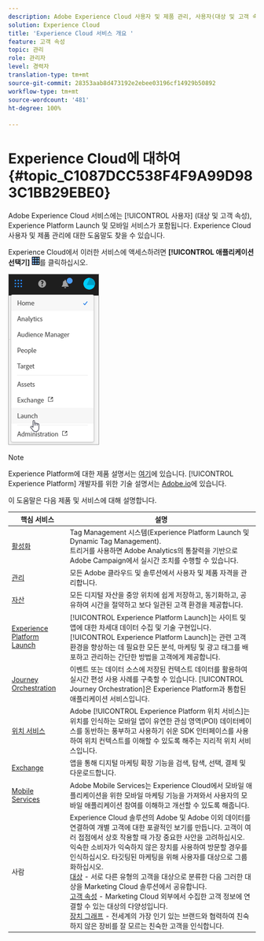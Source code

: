 ```yaml
---
description: Adobe Experience Cloud 사용자 및 제품 관리, 사용자(대상 및 고객 속성), Journey Orchestration, 오퍼, 장소, Experience Platform Launch 및 모바일 서비스에 대해 알아봅니다.
solution: Experience Cloud
title: 'Experience Cloud 서비스 개요 '
feature: 고객 속성
topic: 관리
role: 관리자
level: 경력자
translation-type: tm+mt
source-git-commit: 28353aab8d473192e2ebee03196cf14929b50892
workflow-type: tm+mt
source-wordcount: '481'
ht-degree: 100%

---
```



# Experience Cloud에 대하여 {#topic_C1087DCC538F4F9A99D983C1BB29EBE0}

Adobe Experience Cloud 서비스에는 [!UICONTROL 사용자] (대상 및 고객 속성), Experience Platform Launch 및 모바일 서비스가 포함됩니다. Experience Cloud 사용자 및 제품 관리에 대한 도움말도 찾을 수 있습니다.

Experience Cloud에서 이러한 서비스에 액세스하려면 **[!UICONTROL 애플리케이션 선택기]** ![](assets/menu-icon.png)를 클릭하십시오.

![](assets/platform-core-services.png)

>[!NOTE]
>
>Experience Platform에 대한 제품 설명서는 [여기](https://docs.adobe.com/content/help/ko-KR/experience-platform/landing/home.html)에 있습니다. [!UICONTROL Experience Platform] 개발자를 위한 기술 설명서는 [Adobe.io](https://www.adobe.io/apis/experienceplatform/home/services.html)에 있습니다.

이 도움말은 다음 제품 및 서비스에 대해 설명합니다.

| 핵심 서비스 | 설명 |
|--- |--- |
| [활성화](activation/activation.md) | Tag Management 시스템(Experience Platform Launch 및 Dynamic Tag Management).<br>트리거를 사용하면 Adobe Analytics의 통찰력을 기반으로 Adobe Campaign에서 실시간 조치를 수행할 수 있습니다. |
| [관리](admin-getting-started/admin-getting-started.md) | 모든 Adobe 클라우드 및 솔루션에서 사용자 및 제품 자격을 관리합니다. |
| [자산](experience-cloud-assets/experience-cloud-assets.md) | 모든 디지털 자산을 중앙 위치에 쉽게 저장하고, 동기화하고, 공유하여 시간을 절약하고 보다 일관된 고객 환경을 제공합니다. |
| [Experience Platform Launch](https://docs.adobe.com/content/help/ko-KR/launch/using/overview.html) | [!UICONTROL Experience Platform Launch]는 사이트 및 앱에 대한 차세대 데이터 수집 및 기술 구현입니다. [!UICONTROL Experience Platform Launch]는 관련 고객 환경을 향상하는 데 필요한 모든 분석, 마케팅 및 광고 태그를 배포하고 관리하는 간단한 방법을 고객에게 제공합니다. |
| [Journey Orchestration](https://docs.adobe.com/content/help/ko-KR/journeys/using/journey-orchestration-home.html) | 이벤트 또는 데이터 소스에 저장된 컨텍스트 데이터를 활용하여 실시간 편성 사용 사례를 구축할 수 있습니다. [!UICONTROL Journey Orchestration]은 Experience Platform과 통합된 애플리케이션 서비스입니다. |
| [위치 서비스](https://docs.adobe.com/content/help/ko-KR/places/using/home.html) | Adobe [!UICONTROL Experience Platform 위치 서비스]는 위치를 인식하는 모바일 앱이 유연한 관심 영역(POI) 데이터베이스를 동반하는 풍부하고 사용하기 쉬운 SDK 인터페이스를 사용하여 위치 컨텍스트를 이해할 수 있도록 해주는 지리적 위치 서비스입니다. |
| [Exchange](exchange.md) | 앱을 통해 디지털 마케팅 확장 기능을 검색, 탐색, 선택, 결제 및 다운로드합니다. |
| [Mobile Services](https://docs.adobe.com/content/help/ko-KR/mobile-services/using/home.html) | Adobe Mobile Services는 Experience Cloud에서 모바일 애플리케이션을 위한 모바일 마케팅 기능을 가져와서 사용자의 모바일 애플리케이션 참여를 이해하고 개선할 수 있도록 해줍니다. |
| 사람 | Experience Cloud 솔루션의 Adobe 및 Adobe 이외 데이터를 연결하여 개별 고객에 대한 포괄적인 보기를 만듭니다. 고객이 여러 접점에서 상호 작용할 때 가장 중요한 사안을 고려하십시오. 익숙한 소비자가 익숙하지 않은 장치를 사용하여 방문할 경우를 인식하십시오. 타깃팅된 마케팅을 위해 사용자를 대상으로 그룹화하십시오.<br>[대상](audience-library/audience-library.md) - 서로 다른 유형의 고객을 대상으로 분류한 다음 그러한 대상을 Marketing Cloud 솔루션에서 공유합니다.<br>[고객 속성](attributes/attributes.md) - Marketing Cloud 외부에서 수집한 고객 정보에 연결할 수 있는 대상의 다양성입니다.<br>[장치 그래프](https://landing.adobe.com/en/na/events/summit/275658-summit-co-op.html) - 전세계의 가장 인기 있는 브랜드와 협력하여 친숙하지 않은 장비를 잘 모르는 친숙한 고객을 인식합니다. |
